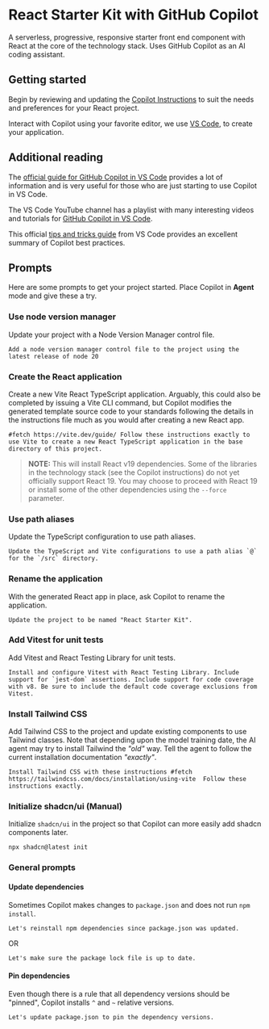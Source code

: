 # React Starter Kit with GitHub Copilot

A serverless, progressive, responsive starter front end component with React at the core of the technology stack. Uses GitHub Copilot as an AI coding assistant.

## Getting started

Begin by reviewing and updating the [Copilot Instructions](.github/copilot-instructions.md) to suit the needs and preferences for your React project.

Interact with Copilot using your favorite editor, we use [VS Code][vscode], to create your application.

## Additional reading

The [official guide for GitHub Copilot in VS Code][vscode-copilot-docs] provides a lot of information and is very useful for those who are just starting to use Copilot in VS Code.

The VS Code YouTube channel has a playlist with many interesting videos and tutorials for [GitHub Copilot in VS Code](https://youtube.com/playlist?list=PLj6YeMhvp2S7rQaCLRrMnzRdkNdKnMVwg&si=KIRHyFKYyMcUssQ3).

This official [tips and tricks guide](https://code.visualstudio.com/docs/copilot/copilot-tips-and-tricks) from VS Code provides an excellent summary of Copilot best practices.

## Prompts

Here are some prompts to get your project started. Place Copilot in **Agent** mode and give these a try.

### Use node version manager

Update your project with a Node Version Manager control file.

```
Add a node version manager control file to the project using the latest release of node 20
```

### Create the React application

Create a new Vite React TypeScript application. Arguably, this could also be completed by issuing a Vite CLI command, but Copilot modifies the generated template source code to your standards following the details in the instructions file much as you would after creating a new React app.

```
#fetch https://vite.dev/guide/ Follow these instructions exactly to use Vite to create a new React TypeScript application in the base directory of this project.
```

> **NOTE:** This will install React v19 dependencies. Some of the libraries in the technology stack (see the Copilot instructions) do not yet officially support React 19. You may choose to proceed with React 19 or install some of the other dependencies using the `--force` parameter.

### Use path aliases

Update the TypeScript configuration to use path aliases.

```
Update the TypeScript and Vite configurations to use a path alias `@` for the `/src` directory.
```

### Rename the application

With the generated React app in place, ask Copilot to rename the application.

```
Update the project to be named "React Starter Kit".
```

### Add Vitest for unit tests

Add Vitest and React Testing Library for unit tests.

```
Install and configure Vitest with React Testing Library. Include support for `jest-dom` assertions. Include support for code coverage with v8. Be sure to include the default code coverage exclusions from Vitest.
```

### Install Tailwind CSS

Add Tailwind CSS to the project and update existing components to use Tailwind classes. Note that depending upon the model training date, the AI agent may try to install Tailwind the _"old"_ way. Tell the agent to follow the current installation documentation _"exactly"_.

```
Install Tailwind CSS with these instructions #fetch https://tailwindcss.com/docs/installation/using-vite  Follow these instructions exactly.
```

### Initialize shadcn/ui (Manual)

Initialize `shadcn/ui` in the project so that Copilot can more easily add shadcn components later.

```
npx shadcn@latest init
```

### General prompts

#### Update dependencies

Sometimes Copilot makes changes to `package.json` and does not run `npm install`.

```
Let's reinstall npm dependencies since package.json was updated.
```

OR

```
Let's make sure the package lock file is up to date.
```

#### Pin dependencies

Even though there is a rule that all dependency versions should be "pinned", Copilot installs `^` and `~` relative versions.

```
Let's update package.json to pin the dependency versions.
```

[vscode]: https://code.visualstudio.com/ "Visual Studio Code"
[vscode-copilot-docs]: https://code.visualstudio.com/docs/copilot/overview "GitHub Copilot in VS Code"
